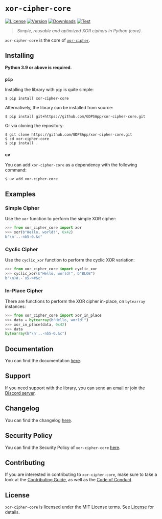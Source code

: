 # `xor-cipher-core`

[![License][License Badge]][License]
[![Version][Version Badge]][Package]
[![Downloads][Downloads Badge]][Package]
[![Test][Test Badge]][Actions]

> *Simple, reusable and optimized XOR ciphers in Python (core).*

`xor-cipher-core` is the core of [`xor-cipher`][xor-cipher].

## Installing

**Python 3.9 or above is required.**

### `pip`

Installing the library with `pip` is quite simple:

```console
$ pip install xor-cipher-core
```

Alternatively, the library can be installed from source:

```console
$ pip install git+https://github.com/GDPSApp/xor-cipher-core.git
```

Or via cloning the repository:

```console
$ git clone https://github.com/GDPSApp/xor-cipher-core.git
$ cd xor-cipher-core
$ pip install .
```

### `uv`

You can add `xor-cipher-core` as a dependency with the following command:

```console
$ uv add xor-cipher-core
```

## Examples

### Simple Cipher

Use the `xor` function to perform the simple XOR cipher:

```python
>>> from xor_cipher_core import xor
>>> xor(b"Hello, world!", 0x42)
b"\n'..-nb5-0.&c"
```

### Cyclic Cipher

Use the `cyclic_xor` function to perform the cyclic XOR variation:

```python
>>> from xor_cipher_core import cyclic_xor
>>> cyclic_xor(b"Hello, world!", b"BLOB")
b"\n)#.-`o5->#&c"
```

### In-Place Cipher

There are functions to perform the XOR cipher in-place, on `bytearray` instances:

```python
>>> from xor_cipher_core import xor_in_place
>>> data = bytearray(b"Hello, world!")
>>> xor_in_place(data, 0x42)
>>> data
bytearray(b"\n'..-nb5-0.&c")
```

## Documentation

You can find the documentation [here][Documentation].

## Support

If you need support with the library, you can send an [email][Email] or join the [Discord server][Discord].

## Changelog

You can find the changelog [here][Changelog].

## Security Policy

You can find the Security Policy of `xor-cipher-core` [here][Security].

## Contributing

If you are interested in contributing to `xor-cipher-core`, make sure to take a look at the
[Contributing Guide][Contributing Guide], as well as the [Code of Conduct][Code of Conduct].

## License

`xor-cipher-core` is licensed under the MIT License terms. See [License][License] for details.

[Email]: mailto:dev@gdps.app
[Discord]: https://gdps.app/discord

[Actions]: https://github.com/GDPSApp/xor-cipher-core/actions

[Changelog]: https://github.com/GDPSApp/xor-cipher-core/blob/main/CHANGELOG.md
[Code of Conduct]: https://github.com/GDPSApp/xor-cipher-core/blob/main/CODE_OF_CONDUCT.md
[Contributing Guide]: https://github.com/GDPSApp/xor-cipher-core/blob/main/CONTRIBUTING.md
[Security]: https://github.com/GDPSApp/xor-cipher-core/blob/main/SECURITY.md

[License]: https://github.com/GDPSApp/xor-cipher-core/blob/main/LICENSE

[Package]: https://pypi.org/project/xor-cipher-core
[Documentation]: https://xor-cipher.github.io/xor-cipher

[License Badge]: https://img.shields.io/pypi/l/xor-cipher-core
[Version Badge]: https://img.shields.io/pypi/v/xor-cipher-core
[Downloads Badge]: https://img.shields.io/pypi/dm/xor-cipher-core

[Test Badge]: https://github.com/GDPSApp/xor-cipher-core/workflows/test/badge.svg

[xor-cipher]: https://github.com/GDPSApp/xor-cipher
